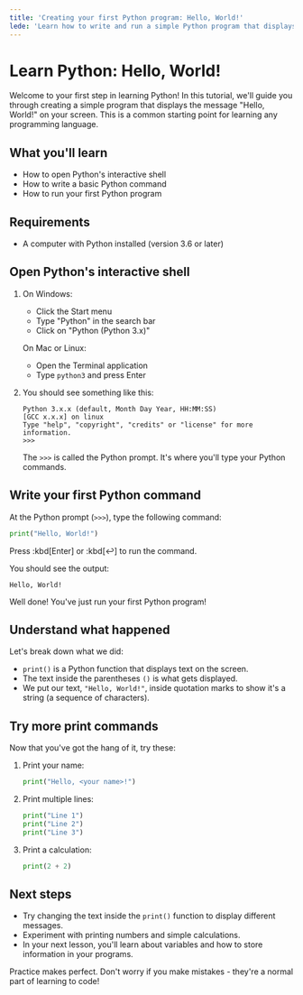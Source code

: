 ```yaml
---
title: 'Creating your first Python program: Hello, World!'
lede: 'Learn how to write and run a simple Python program that displays a message on your screen.'
---
```


# Learn Python: Hello, World!

Welcome to your first step in learning Python! In this tutorial, we'll guide you through creating a simple program that displays the message "Hello, World!" on your screen. This is a common starting point for learning any programming language.

## What you'll learn

- How to open Python's interactive shell
- How to write a basic Python command
- How to run your first Python program

## Requirements

- A computer with Python installed (version 3.6 or later)

## Open Python's interactive shell

1. On Windows:

   - Click the Start menu
   - Type "Python" in the search bar
   - Click on "Python (Python 3.x)"

   On Mac or Linux:

   - Open the Terminal application
   - Type `python3` and press Enter

2. You should see something like this:
   ```
   Python 3.x.x (default, Month Day Year, HH:MM:SS)
   [GCC x.x.x] on linux
   Type "help", "copyright", "credits" or "license" for more information.
   >>>
   ```
   The `>>>` is called the Python prompt. It's where you'll type your Python commands.

## Write your first Python command

At the Python prompt (`>>>`), type the following command:

```python
print("Hello, World!")
```

Press :kbd[Enter] or :kbd[&hookleftarrow;] to run the command.

You should see the output:

```
Hello, World!
```

Well done! You've just run your first Python program!

## Understand what happened

Let's break down what we did:

- `print()` is a Python function that displays text on the screen.
- The text inside the parentheses `()` is what gets displayed.
- We put our text, `"Hello, World!"`, inside quotation marks to show it's a string (a sequence of characters).

## Try more print commands

Now that you've got the hang of it, try these:

1. Print your name:

   ```python
   print("Hello, <your name>!")
   ```

2. Print multiple lines:

   ```python
   print("Line 1")
   print("Line 2")
   print("Line 3")
   ```

3. Print a calculation:
   ```python
   print(2 + 2)
   ```

## Next steps

- Try changing the text inside the `print()` function to display different messages.
- Experiment with printing numbers and simple calculations.
- In your next lesson, you'll learn about variables and how to store information in your programs.

Practice makes perfect. Don't worry if you make mistakes - they're a normal part of learning to code!
